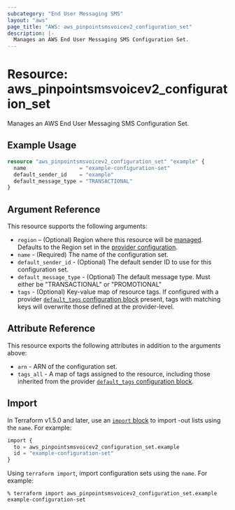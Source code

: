 ```yaml
---
subcategory: "End User Messaging SMS"
layout: "aws"
page_title: "AWS: aws_pinpointsmsvoicev2_configuration_set"
description: |-
  Manages an AWS End User Messaging SMS Configuration Set.
---
```


# Resource: aws_pinpointsmsvoicev2_configuration_set

Manages an AWS End User Messaging SMS Configuration Set.

## Example Usage

```terraform
resource "aws_pinpointsmsvoicev2_configuration_set" "example" {
  name                 = "example-configuration-set"
  default_sender_id    = "example"
  default_message_type = "TRANSACTIONAL"
}
```

## Argument Reference

This resource supports the following arguments:

* `region` – (Optional) Region where this resource will be [managed](https://docs.aws.amazon.com/general/latest/gr/rande.html#regional-endpoints). Defaults to the Region set in the [provider configuration](https://registry.terraform.io/providers/hashicorp/aws/latest/docs#aws-configuration-reference).
* `name` - (Required) The name of the configuration set.
* `default_sender_id` - (Optional) The default sender ID to use for this configuration set.
* `default_message_type` - (Optional) The default message type. Must either be "TRANSACTIONAL" or "PROMOTIONAL"
* `tags` - (Optional) Key-value map of resource tags. If configured with a provider [`default_tags` configuration block](https://registry.terraform.io/providers/hashicorp/aws/latest/docs#default_tags-configuration-block) present, tags with matching keys will overwrite those defined at the provider-level.

## Attribute Reference

This resource exports the following attributes in addition to the arguments above:

* `arn` - ARN of the configuration set.
* `tags_all` - A map of tags assigned to the resource, including those inherited from the provider [`default_tags` configuration block](https://registry.terraform.io/providers/hashicorp/aws/latest/docs#default_tags-configuration-block).

## Import

In Terraform v1.5.0 and later, use an [`import` block](https://developer.hashicorp.com/terraform/language/import) to import -out lists using the `name`. For example:

```terraform
import {
  to = aws_pinpointsmsvoicev2_configuration_set.example
  id = "example-configuration-set"
}
```

Using `terraform import`, import configuration sets using the `name`. For example:

```console
% terraform import aws_pinpointsmsvoicev2_configuration_set.example example-configuration-set
```
